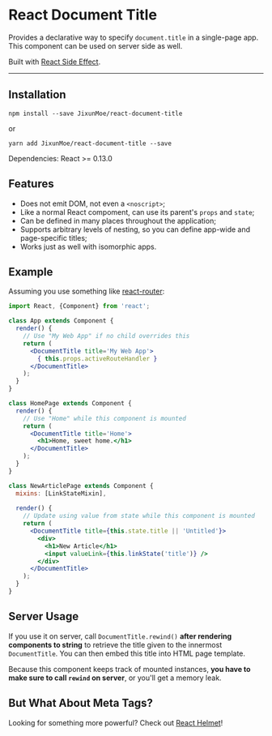 React Document Title
====================

Provides a declarative way to specify `document.title` in a single-page app.  
This component can be used on server side as well.

Built with [React Side Effect](https://github.com/gaearon/react-side-effect).

--------------------

## Installation

```
npm install --save JixunMoe/react-document-title
```

or

```
yarn add JixunMoe/react-document-title --save
```

Dependencies: React >= 0.13.0

## Features

* Does not emit DOM, not even a `<noscript>`;
* Like a normal React compoment, can use its parent's `props` and `state`;
* Can be defined in many places throughout the application;
* Supports arbitrary levels of nesting, so you can define app-wide and page-specific titles;
* Works just as well with isomorphic apps.

## Example

Assuming you use something like [react-router](https://github.com/rackt/react-router):

```jsx
import React, {Component} from 'react';

class App extends Component {
  render() {
    // Use "My Web App" if no child overrides this
    return (
      <DocumentTitle title='My Web App'>
        { this.props.activeRouteHandler }
      </DocumentTitle>
    );
  }
}

class HomePage extends Component {
  render() {
    // Use "Home" while this component is mounted
    return (
      <DocumentTitle title='Home'>
        <h1>Home, sweet home.</h1>
      </DocumentTitle>
    );
  }
}

class NewArticlePage extends Component {
  mixins: [LinkStateMixin],
  
  render() {
    // Update using value from state while this component is mounted
    return (
      <DocumentTitle title={this.state.title || 'Untitled'}>
        <div>
          <h1>New Article</h1>
          <input valueLink={this.linkState('title')} />
        </div>
      </DocumentTitle>
    );
  }
}
```

## Server Usage

If you use it on server, call `DocumentTitle.rewind()` **after rendering components to string** to retrieve the title given to the innermost `DocumentTitle`. You can then embed this title into HTML page template.

Because this component keeps track of mounted instances, **you have to make sure to call `rewind` on server**, or you'll get a memory leak.

## But What About Meta Tags?

Looking for something more powerful? Check out [React Helmet](https://github.com/nfl/react-helmet)!
